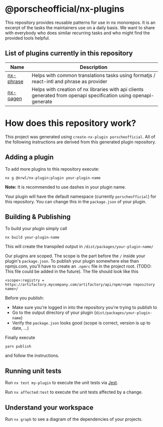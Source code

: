 # @porscheofficial/nx-plugins

This repository provides reusable patterns for use in nx monorepos. It is an excerpt of the tasks the maintainers use on a daily basis. We want to share with everybody who does similar recurring tasks and who might find the provided tools helpful.

## List of plugins currently in this repository

| Name | Description |
| --- | --- |
| [nx-phrase](packages/nx-phrase/) | Helps with common translations tasks using formatjs / react-intl and phrase as provider |
| [nx-oagen](packages/nx-oagen/) | Helps with creation of nx libraries with api clients generated from openapi specification using openapi-generate |

# How does this repository work?

This project was generated using `create-nx-plugin porscheofficial`. All of the following instructions are derived from this generated plugin repository.

## Adding a plugin

To add more plugins to this repository execute:

    nx g @nrwl/nx-plugin:plugin your-plugin-name

**Note:** It is recommended to use dashes in your plugin name.

Your plugin will have the default namespace (currently `porscheofficial`) for this repository. You can change this in the `package.json` of your plugin.

## Building & Publishing

To build your plugin simply call

    nx build your-plugin-name

This will create the transpiled output in `/dist/packages/your-plugin-name/`

Our plugins are scoped. The scope is the part before the `/` inside your plugin's `package.json`. To publish your plugin somewhere else than npmjs.com, you'll have to create an `.npmrc` file in the project root. (TODO: This file could be added in the future). The file should look like this

    <scope>:registry = https://artifactory.mycompany.com/artifactory/api/npm/<npm repository name>/

Before you publish:

-   Make sure you're logged in into the repository you're trying to publish to
-   Go to the output directory of your plugin (`dist/packages/your-plugin-name`)
-   Verify the `package.json` looks good (scope is correct, version is up to date, ...)

Finally execute

    yarn publish

and follow the instructions.

## Running unit tests

Run `nx test my-plugin` to execute the unit tests via [Jest](https://jestjs.io).

Run `nx affected:test` to execute the unit tests affected by a change.

## Understand your workspace

Run `nx graph` to see a diagram of the dependencies of your projects.

